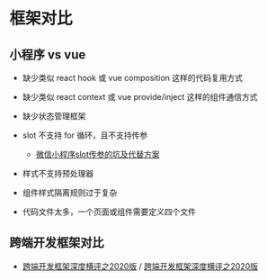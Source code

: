 # 框架对比

## 小程序 vs vue

- 缺少类似 react hook 或 vue composition 这样的代码复用方式
- 缺少类似 react context 或 vue provide/inject 这样的组件通信方式
- 缺少状态管理框架
- slot 不支持 for 循环，且不支持传参

    - [微信小程序slot传参的坑及代替方案](https://www.jianshu.com/p/2041adde07be)

- 样式不支持预处理器
- 组件样式隔离规则过于复杂
- 代码文件太多，一个页面或组件需要定义四个文件

## 跨端开发框架对比

- [跨端开发框架深度横评之2020版](https://ask.dcloud.net.cn/article/id-37834__page-25) / [跨端开发框架深度横评之2020版](https://juejin.cn/post/6844904118901817351)
